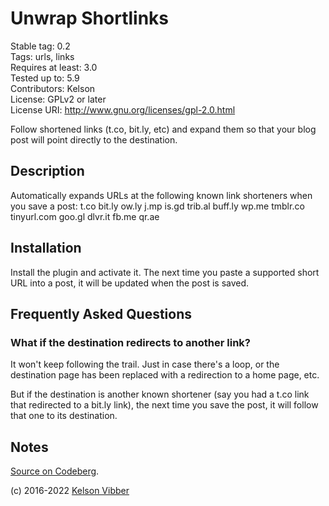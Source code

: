 # Unwrap Shortlinks

Stable tag: 0.2  
Tags: urls, links  
Requires at least: 3.0  
Tested up to: 5.9  
Contributors: Kelson  
License: GPLv2 or later  
License URI: http://www.gnu.org/licenses/gpl-2.0.html

Follow shortened links (t.co, bit.ly, etc) and expand them so that your blog post will point directly to the destination.

## Description

Automatically expands URLs at the following known link shorteners when you save a post:
t.co
bit.ly
ow.ly
j.mp
is.gd
trib.al
buff.ly
wp.me
tmblr.co
tinyurl.com
goo.gl
dlvr.it
fb.me
qr.ae

## Installation

Install the plugin and activate it. The next time you paste a supported short URL into a post, it will be updated when the post is saved.

## Frequently Asked Questions

### What if the destination redirects to another link?

It won't keep following the trail. Just in case there's a loop, or the destination page has been replaced with a redirection to a home page, etc.

But if the destination is another known shortener (say you had a t.co link that redirected to a bit.ly link), the next time you save the post, it will follow that one to its destination.


## Notes

[Source on Codeberg](https://codeberg.org/kvibber/unwrap-shortlinks).

(c) 2016-2022 [Kelson Vibber](https://kvibber.com/)

